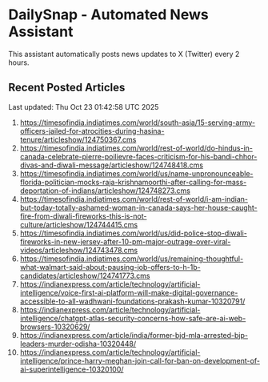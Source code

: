 # DailySnap - Automated News Assistant

This assistant automatically posts news updates to X (Twitter) every 2 hours.

## Recent Posted Articles

Last updated: Thu Oct 23 01:42:58 UTC 2025

1. https://timesofindia.indiatimes.com/world/south-asia/15-serving-army-officers-jailed-for-atrocities-during-hasina-tenure/articleshow/124750367.cms
2. https://timesofindia.indiatimes.com/world/rest-of-world/do-hindus-in-canada-celebrate-pierre-poilievre-faces-criticism-for-his-bandi-chhor-divas-and-diwali-message/articleshow/124748418.cms
3. https://timesofindia.indiatimes.com/world/us/name-unpronounceable-florida-politician-mocks-raja-krishnamoorthi-after-calling-for-mass-deportation-of-indians/articleshow/124748273.cms
4. https://timesofindia.indiatimes.com/world/rest-of-world/i-am-indian-but-today-totally-ashamed-woman-in-canada-says-her-house-caught-fire-from-diwali-fireworks-this-is-not-culture/articleshow/124744415.cms
5. https://timesofindia.indiatimes.com/world/us/did-police-stop-diwali-fireworks-in-new-jersey-after-10-pm-major-outrage-over-viral-videos/articleshow/124743478.cms
6. https://timesofindia.indiatimes.com/world/us/remaining-thoughtful-what-walmart-said-about-pausing-job-offers-to-h-1b-candidates/articleshow/124741773.cms
7. https://indianexpress.com/article/technology/artificial-intelligence/voice-first-ai-platform-will-make-digital-governance-accessible-to-all-wadhwani-foundations-prakash-kumar-10320791/
8. https://indianexpress.com/article/technology/artificial-intelligence/chatgpt-atlas-security-concerns-how-safe-are-ai-web-browsers-10320629/
9. https://indianexpress.com/article/india/former-bjd-mla-arrested-bjp-leaders-murder-odisha-10320448/
10. https://indianexpress.com/article/technology/artificial-intelligence/prince-harry-meghan-join-call-for-ban-on-development-of-ai-superintelligence-10320100/
